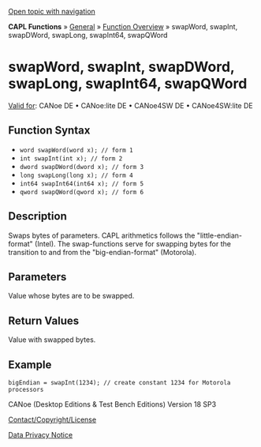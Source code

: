 [Open topic with navigation](../../../../../CANoeDEFamily.htm#Topics/CAPLFunctions/Other/Functions/CAPLfunctionSwapWord.md)

**CAPL Functions** » [General](../CAPLGeneralStartPage.md) » [Function Overview](../CAPLfunctionsGeneralOverview.md) » swapWord, swapInt, swapDWord, swapLong, swapInt64, swapQWord

# swapWord, swapInt, swapDWord, swapLong, swapInt64, swapQWord

[Valid for](../../../Shared/FeatureAvailability.md): CANoe DE • CANoe:lite DE • CANoe4SW DE • CANoe4SW:lite DE

## Function Syntax

- `word swapWord(word x); // form 1`
- `int swapInt(int x); // form 2`
- `dword swapDWord(dword x); // form 3`
- `long swapLong(long x); // form 4`
- `int64 swapInt64(int64 x); // form 5`
- `qword swapQWord(qword x); // form 6`

## Description

Swaps bytes of parameters. CAPL arithmetics follows the "little-endian-format" (Intel). The swap-functions serve for swapping bytes for the transition to and from the "big-endian-format" (Motorola).

## Parameters

Value whose bytes are to be swapped.

## Return Values

Value with swapped bytes.

## Example

```plaintext
bigEndian = swapInt(1234); // create constant 1234 for Motorola processors
```

CANoe (Desktop Editions & Test Bench Editions) Version 18 SP3

[Contact/Copyright/License](../../../Shared/ContactCopyrightLicense.md)

[Data Privacy Notice](https://www.vector.com/int/en/company/get-info/privacy-policy/)

